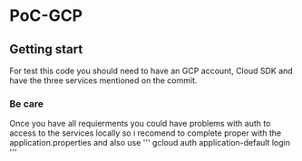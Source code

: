 # PoC-GCP

## Getting start
For test this code you should need to have an GCP account, Cloud SDK and have the three services mentioned on the commit.

### Be care
Once you have all requierments you could have problems with auth to access to the services locally so i recomend to complete proper with the application.properties and also use 
'''
gcloud auth application-default login
'''
